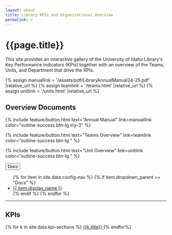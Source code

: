 ```yaml
---
layout: about
title: Library KPIs and Organizational Overview
permalink: /
---
```


<div class="row">
<div class="col-md-8 offset-md-2">
<h1>{{page.title}}</h1>

<p>This site provides an interactive gallery of the University of Idaho Library's Key Performance Indicators (KPIs) together with an overview of the Teams, Units, and Department that drive the KPIs.</p>

{% assign manuallink = '/assets/pdf/LibraryAnnualManual24-25.pdf' |relative_url %}
{% assign teamlink = '/teams.html' |relative_url %}
{% assign unitlink = '/units.html' |relative_url %}



<h2>Overview Documents</h2>

{% include feature/button.html text="Annual Manual" link=manuallink color="outline-success btn-lg my-3" %}

{% include feature/button.html text="Teams Overview" link=teamlink color="outline-success btn-lg " %} 

{% include feature/button.html text="Unit Overview" link=unitlink color="outline-success btn-lg " %} 

<button class="btn btn-outline-secondary btn-lg dropdown-toggle" type="button" id="docsDropdown" data-bs-toggle="dropdown" aria-expanded="false">
  Docs
</button>
<ul class="dropdown-menu" aria-labelledby="docsDropdown">
  {% for item in site.data.config-nav %}
    {% if item.dropdown_parent == "Docs" %}
      <li><a class="dropdown-item" href="{{ item.stub | relative_url }}" target="_blank">{{ item.display_name }}</a></li>
    {% endif %}
  {% endfor %}
</ul>


<hr>

<h2>KPIs</h2>

{% for k in site.data.kpi-sections %}
                  <a href="{{ k.url | relative_url }}" class="btn btn-outline-primary m-2">
                      <i class="{{k.icon}}"></i>
                      {{k.title}}
                  </a> 
                {% endfor%}

</div>
</div>